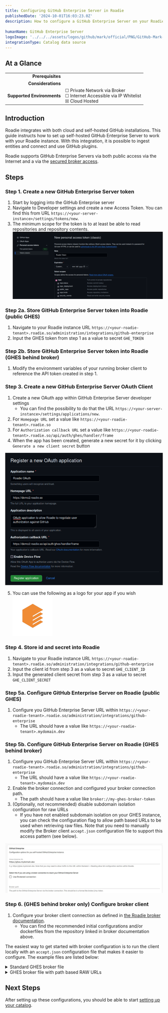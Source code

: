 ```yaml
---
title: Configuring GitHub Enterprise Server in Roadie
publishedDate: '2024-10-01T16:03:23.0Z'
description: How to configure a GitHub Enterprise Server on your Roadie instance

humanName: GitHub Enterprise Server
logoImage: '../../../assets/logos/github/mark/official/PNG/GitHub-Mark-120px-plus.webp'
integrationType: Catalog data source
---
```


## At a Glance
| | |
|---: | --- |
| **Prerequisites** |  |
| **Considerations** |  |
| **Supported Environments** | ☐ Private Network via Broker <br /> ☐ Internet Accessible via IP Whitelist <br /> ☒ Cloud Hosted |

## Introduction

Roadie integrates with both cloud and self-hosted GitHub installations. This guide instructs how to set up self-hosted GitHub Enterprise Server to work with your Roadie instance. With this integration, it is possible to ingest entities and connect and use GitHub plugins.

Roadie supports GitHub Enterprise Servers via both public access via the Internet and a via the [secured broker access](/docs/integrations/broker/).


## Steps

### Step 1. Create a new GitHub Enterprise Server token
1. Start by logging into the GitHub Enterprise server
2. Navigate to Developer settings and create a new Access Token. You can find this from URL `https://<your-server-instance>/settings/tokens/new`.
3. The minimum scope for the token is to at least be able to read repositories and repository contents.
![ghes-token.png](ghes-token.png)


### Step 2a. Store GitHub Enterprise Server token into Roadie (public GHES)

1. Navigate to your Roadie instance URL `https://<your-roadie-tenant>.roadie.so/administration/integrations/github-enterprise`
2. Input the GHES token from step 1 as a value to secret `GHE_TOKEN`


### Step 2b. Store GitHub Enterprise Server token into Roadie (GHES behind broker)

1. Modify the environment variables of your running broker client to reference the API token created in step 1.

### Step 3. Create a new GitHub Enterprise Server OAuth Client

1. Create a new OAuth app within GitHub Enterprise Server developer settings
   * You can find the possibility to do that the URL `https://<your-server-instance>/settings/applications/new`.
2. For `Homepage URL` set a value like `https://<your-roadie-tenant>.roadie.so`
3. For `Authorization callback URL` set a value like `https://<your-roadie-tenant>.roadie.so/api/auth/ghes/handler/frame`
4. When the app has been created, generate a new secret for it by clicking `Generate a new client secret` button

![ghes-oauth-app.png](ghes-oauth-app.png)

5. You can use the following as a logo for your app if you wish ![roadie_centered_vert.png](roadie_centered_vert.png)


### Step 4. Store id and secret into Roadie

1. Navigate to your Roadie instance URL `https://<your-roadie-tenant>.roadie.so/administration/integrations/github-enterprise`
2. Input the client id from step 3 as a value to secret `GHE_CLIENT_ID`
2. Input the generated client secret from step 3 as a value to secret `GHE_CLIENT_SECRET`

### Step 5a. Configure GitHub Enterprise Server on Roadie (public GHES)

1. Configure you GitHub Enterprise Server URL within `https://<your-roadie-tenant>.roadie.so/administration/integrations/github-enterprise`
   * The URL should have a value like `https://<your-roadie-tenant>.mydomain.dev`


### Step 5b. Configure GitHub Enterprise Server on Roadie (GHES behind broker)
1. Configure you GitHub Enterprise Server URL within `https://<your-roadie-tenant>.roadie.so/administration/integrations/github-enterprise`
   * The URL should have a value like `https://<your-roadie-tenant>.mydomain.dev`
2. Enable the broker connection and configured your broker connection path. 
   * The path should have a value like `broker://my-ghes-broker-token` 
3. (Optionally, not recommended) disable subdomain isolation configuration for raw URLs
   * If you have not enabled subdomain isolation on your GHES instance, you can check the configuration flag to allow path based URLs to be used when retrieving raw files. Note that you need to manually modify the Broker client `accept.json` configuration file to support this access pattern (see below).

![ghes-settings.webp](ghes-settings.webp)

### Step 6. (GHES behind broker only) Configure broker client
1. Configure your broker client connection as defined in [the Roadie broker documentation](/docs/integrations/broker/#setup-broker-client).
   * You can find the recommended initial configurations and/or dockerfiles from the repository linked in broker documentation above.

The easiest way to get started with broker configuration is to run the client locally with an `accept.json` configuration file that makes it easier to configure. The example files are listed below:

<details><summary>Standard GHES broker file</summary>

```json
{
   "public": [
      {
         "//": "Get broker connection status",
         "method": "GET",
         "path": "/healthcheck"
      }
   ],
   "private": [
      {
         "method": "POST",
         "path": "/graphql",
         "origin": "${GHES_URL}",
         "auth": {
            "scheme": "token",
            "token": "${GHES_TOKEN}"
         }
      },
      {
         "method": "GET",
         "path": "/*",
         "origin": "${GHES_RAW_URL}",
         "auth": {
            "scheme": "token",
            "token": "${GHES_TOKEN}"
         }
      }
   ]
}
```

</details>

<details><summary>GHES broker file with path based RAW URLs</summary>

```json
{
   "public": [
      {
         "//": "Get broker connection status",
         "method": "GET",
         "path": "/healthcheck"
      }
   ],
   "private": [
      {
         "method": "POST",
         "path": "/graphql",
         "origin": "${GHES_URL}",
         "auth": {
            "scheme": "token",
            "token": "${GHES_TOKEN}"
         }
      },
      {
         "method": "GET",
         "path": "/raw/*",
         "origin": "${GHES_URL}",
         "auth": {
            "scheme": "token",
            "token": "${GHES_TOKEN}"
         }
      }
   ]
}
```

</details>



## Next Steps


After setting up these configurations, you should be able to start [setting up your catalog](/docs/getting-started/adding-a-catalog-item/).
